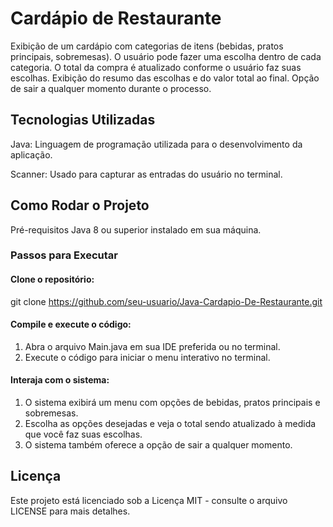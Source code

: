 # Cardápio de Restaurante
 Exibição de um cardápio com categorias de itens (bebidas, pratos principais, sobremesas).
 O usuário pode fazer uma escolha dentro de cada categoria.
 O total da compra é atualizado conforme o usuário faz suas escolhas.
 Exibição do resumo das escolhas e do valor total ao final.
 Opção de sair a qualquer momento durante o processo.

## Tecnologias Utilizadas
 Java: Linguagem de programação utilizada para o desenvolvimento da aplicação. 
 
 Scanner: Usado para capturar as entradas do usuário no terminal.
 
## Como Rodar o Projeto
Pré-requisitos
Java 8 ou superior instalado em sua máquina.

### Passos para Executar
#### Clone o repositório:

git clone https://github.com/seu-usuario/Java-Cardapio-De-Restaurante.git

#### Compile e execute o código:


1. Abra o arquivo Main.java em sua IDE preferida ou no terminal.
2. Execute o código para iniciar o menu interativo no terminal.

#### Interaja com o sistema:

1. O sistema exibirá um menu com opções de bebidas, pratos principais e sobremesas.
2. Escolha as opções desejadas e veja o total sendo atualizado à medida que você faz suas escolhas.
3. O sistema também oferece a opção de sair a qualquer momento.

## Licença

Este projeto está licenciado sob a Licença MIT - consulte o arquivo LICENSE para mais detalhes.

 
